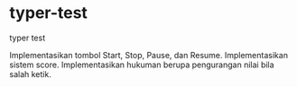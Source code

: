 # typer-test
typer test

Implementasikan tombol Start, Stop, Pause, dan Resume.
Implementasikan sistem score.
Implementasikan hukuman berupa pengurangan nilai bila salah ketik.
